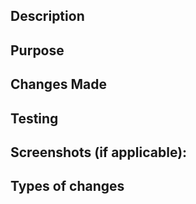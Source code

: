 <!-- Add a small but descriptive title -->
## Description
<!--- Describe your changes in detail -->
## Purpose
<!--- Why is this change required? What problem does it solve? -->
## Changes Made
<!--- Outline the changes made, explain in details on the parts you want to emphasise -->
## Testing
<!--- Describe the testing approach used for this code, including any manual testing steps performed. -->
<!--- If automated tests were added or updated, mention them here -->
## Screenshots (if applicable):
## Types of changes
<!--- What types of changes does your code introduce? Put an x in all the boxes that apply: -->
<!-- - [ ] Bug fix (non-breaking change which fixes an issue)
- [ ] New feature (non-breaking change which adds functionality)
- [ ] Breaking change (fix or feature that would cause existing functionality to change) -->